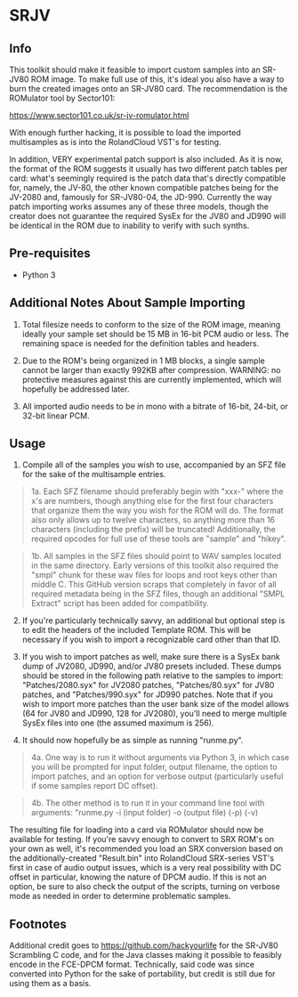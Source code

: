 # SRJV
 
## Info

This toolkit should make it feasible to import custom samples into an SR-JV80 ROM image. To make full use of this, it's ideal you also have a way to burn the created images onto an SR-JV80 card. The recommendation is the ROMulator tool by Sector101:

https://www.sector101.co.uk/sr-jv-romulator.html

With enough further hacking, it is possible to load the imported multisamples as is into the RolandCloud VST's for testing.

In addition, VERY experimental patch support is also included. As it is now, the format of the ROM suggests it usually has two different patch tables per card: what's seemingly required is the patch data that's directly compatible for, namely, the JV-80, the other known compatible patches being for the JV-2080 and, famously for SR-JV80-04, the JD-990. Currently the way patch importing works assumes any of these three models, though the creator does not guarantee the required SysEx for the JV80 and JD990 will be identical in the ROM due to inability to verify with such synths.

## Pre-requisites

* Python 3

## Additional Notes About Sample Importing

1. Total filesize needs to conform to the size of the ROM image, meaning ideally your sample set should be 15 MB in 16-bit PCM audio or less. The remaining space is needed for the definition tables and headers.

2. Due to the ROM's being organized in 1 MB blocks, a single sample cannot be larger than exactly 992KB after compression. WARNING: no protective measures against this are currently implemented, which will hopefully be addressed later.

3. All imported audio needs to be in mono with a bitrate of 16-bit, 24-bit, or 32-bit linear PCM.

## Usage

1. Compile all of the samples you wish to use, accompanied by an SFZ file for the sake of the multisample entries.

>1a. Each SFZ filename should preferably begin with "xxx-" where the x's are numbers, though anything else for the first four characters that organize them the way you wish for the ROM will do. The format also only allows up to twelve characters, so anything more than 16 characters (including the prefix) will be truncated! Additionally, the required opcodes for full use of these tools are "sample" and "hikey".

>1b. All samples in the SFZ files should point to WAV samples located in the same directory. Early versions of this toolkit also required the "smpl" chunk for these wav files for loops and root keys other than middle C. This GitHub version scraps that completely in favor of all required metadata being in the SFZ files, though an additional "SMPL Extract" script has been added for compatibility.

2. If you're particularly technically savvy, an additional but optional step is to edit the headers of the included Template ROM. This will be necessary if you wish to import a recognizable card other than that ID.

3. If you wish to import patches as well, make sure there is a SysEx bank dump of JV2080, JD990, and/or JV80 presets included. These dumps should be stored in the following path relative to the samples to import: "Patches/2080.syx" for JV2080 patches, "Patches/80.syx" for JV80 patches, and "Patches/990.syx" for JD990 patches. Note that if you wish to import more patches than the user bank size of the model allows (64 for JV80 and JD990, 128 for JV2080), you'll need to merge multiple SysEx files into one (the assumed maximum is 256).

4. It should now hopefully be as simple as running "runme.py".

>4a. One way is to run it without arguments via Python 3, in which case you will be prompted for input folder, output filename, the option to import patches, and an option for verbose output (particularly useful if some samples report DC offset).

>4b. The other method is to run it in your command line tool with arguments: "runme.py -i (input folder) -o (output file) (-p) (-v)

The resulting file for loading into a card via ROMulator should now be available for testing. If you're savvy enough to convert to SRX ROM's on your own as well, it's recommended you load an SRX conversion based on the additionally-created "Result.bin" into RolandCloud SRX-series VST's first in case of audio output issues, which is a very real possibility with DC offset in particular, knowing the nature of DPCM audio. If this is not an option, be sure to also check the output of the scripts, turning on verbose mode as needed in order to determine problematic samples.


## Footnotes

Additional credit goes to https://github.com/hackyourlife for the SR-JV80 Scrambling C code, and for the Java classes making it possible to feasibly encode in the FCE-DPCM format. Technically, said code was since converted into Python for the sake of portability, but credit is still due for using them as a basis.